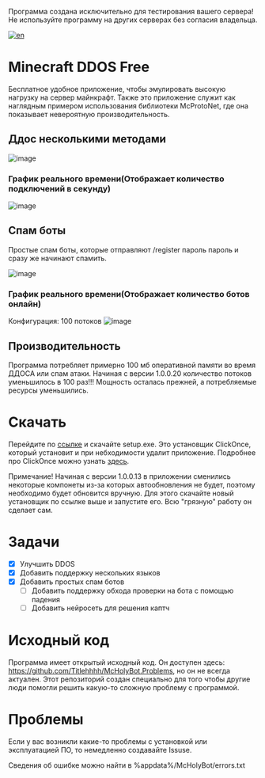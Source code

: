 Программа создана исключительно для тестирования вашего сервера! Не используйте программу на других серверах без согласия владельца.


[![en](https://img.shields.io/badge/lang-en-red.svg)](https://github.com/Titlehhhh/Minecraft-DDOS-Free/blob/master/README.en.md)

# Minecraft DDOS Free

Бесплатное удобное приложение, чтобы эмулировать высокую нагрузку на сервер майнкрафт. Также это приложение служит как наглядным примером использования библиотеки McProtoNet, где она показывает невероятную производительность.


## Ддос несколькими методами
![image](https://user-images.githubusercontent.com/93156853/216658594-945b9351-86ee-4245-b903-fcdb97180e3d.png)

### График реального времени(Отображает количество подключений в секунду)
![image](https://user-images.githubusercontent.com/93156853/216661121-97959e39-4c38-4c4f-8310-847481b84656.png)

## Спам боты
Простые спам боты, которые отправляют /register пароль пароль и сразу же начинают спамить.

![image](https://user-images.githubusercontent.com/93156853/224671459-5d3cd290-16b0-4d63-be7b-5db160b18f4b.png)

### График реального времени(Отображает количество ботов онлайн)
Конфигурация: 100 потоков
![image](https://user-images.githubusercontent.com/93156853/224680452-969db31f-a59b-46f5-a7a4-d1d9c546485d.png)



## Производительность

Программа потребляет примерно 100 мб оперативной памяти во время ДДОСА или спам атаки. 
Начиная с версии 1.0.0.20 количество потоков уменьшилось в 100 раз!!! Мощность осталась прежней, а потребляемые ресурсы уменьшились.


# Скачать

Перейдите по [ссылке](https://github.com/Titlehhhh/Minecraft-DDOS-Free/releases/tag/Main) и скачайте setup.exe. Это установщик ClickOnce, который установит и при небходимости удалит приложение. Подробнее про ClickOnce можно узнать [здесь](https://learn.microsoft.com/ru-ru/visualstudio/deployment/clickonce-security-and-deployment?view=vs-2022).

Примечание! Начиная с версии 1.0.0.13 в приложении сменились некоторые компонеты из-за которых автообновления не будет, поэтому необходимо будет обновится вручную. Для этого скачайте новый установщик по ссылке выше и запустите его. Всю "грязную" работу он сделает сам. 

# Задачи

- [x] Улучшить DDOS
- [x] Добавить поддержку нескольких языков
- [x] Добавить простых спам ботов
  - [ ] Добавить поддержку обхода проверки на бота с помощью падения
  - [ ] Добавить нейросеть для решения каптч

# Исходный код

Программа имеет открытый исходный код. Он доступен здесь: https://github.com/Titlehhhh/McHolyBot.Problems, но он не всегда актуален. Этот репозиторий создан специально для того чтобы другие люди помогли решить какую-то сложную проблему с программой.

# Проблемы

Если у вас возникли какие-то проблемы с установкой или эксплуатацией ПО, то немедленно создавайте Issuse.

Сведения об ошибке можно найти в %appdata%/McHolyBot/errors.txt
